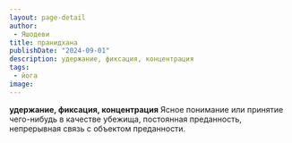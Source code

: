 ```yaml
---
layout: page-detail
author:
 - Яшодеви
title: пранидхана
publishDate: "2024-09-01"
description: удержание, фиксация, концентрация
tags:
 - йога
image: 
---
```


__удержание, фиксация, концентрация__
Ясное понимание или принятие чего-нибудь в качестве убежища, постоянная преданность, непрерывная связь с объектом преданности.

